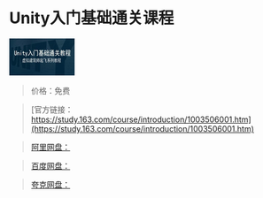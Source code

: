 # Unity入门基础通关课程

![img](../../../assets/study163/free/6631462490376730821.jpg)

> 价格：免费

> [官方链接：https://study.163.com/course/introduction/1003506001.htm](https://study.163.com/course/introduction/1003506001.htm)

> [阿里网盘：]()

> [百度网盘：]()

> [夸克网盘：]()
